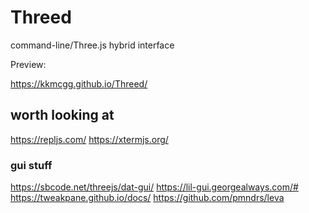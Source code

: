 # Threed
command-line/Three.js hybrid interface

Preview:

https://kkmcgg.github.io/Threed/

## worth looking at

https://repljs.com/
https://xtermjs.org/

### gui stuff
https://sbcode.net/threejs/dat-gui/
https://lil-gui.georgealways.com/#
https://tweakpane.github.io/docs/
https://github.com/pmndrs/leva
